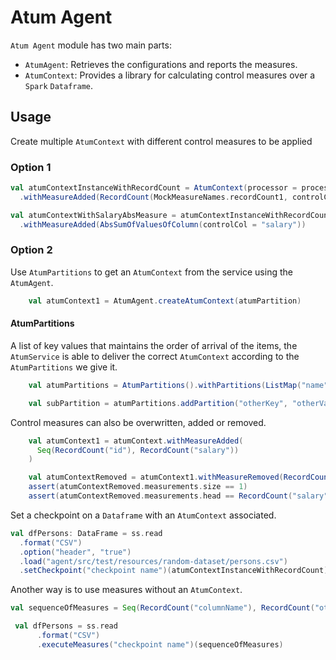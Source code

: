 # Atum Agent

`Atum Agent` module has two main parts:
* `AtumAgent`: Retrieves the configurations and reports the measures.
* `AtumContext`:  Provides a library for calculating control measures over a `Spark` `Dataframe`.


## Usage

Create multiple `AtumContext` with different control measures to be applied 

### Option 1
```scala
val atumContextInstanceWithRecordCount = AtumContext(processor = processor)
  .withMeasureAdded(RecordCount(MockMeasureNames.recordCount1, controlCol = "id"))

val atumContextWithSalaryAbsMeasure = atumContextInstanceWithRecordCount
  .withMeasureAdded(AbsSumOfValuesOfColumn(controlCol = "salary"))
```

### Option 2 
Use `AtumPartitions` to get an `AtumContext` from the service using the `AtumAgent`.
```scala
    val atumContext1 = AtumAgent.createAtumContext(atumPartition)
```

#### AtumPartitions
A list of key values that maintains the order of arrival of the items, the `AtumService` 
is able to deliver the correct `AtumContext` according to the `AtumPartitions` we give it. 
```scala
    val atumPartitions = AtumPartitions().withPartitions(ListMap("name" -> "partition-name", "country" -> "SA", "gender" -> "female" ))

    val subPartition = atumPartitions.addPartition("otherKey", "otherValue")
```

Control measures can also be overwritten, added or removed.

```scala
    val atumContext1 = atumContext.withMeasureAdded(
      Seq(RecordCount("id"), RecordCount("salary"))
    )

    val atumContextRemoved = atumContext1.withMeasureRemoved(RecordCount("id"))
    assert(atumContextRemoved.measurements.size == 1)
    assert(atumContextRemoved.measurements.head == RecordCount("salary"))
```

Set a checkpoint on a `Dataframe` with an `AtumContext` associated.
```scala
val dfPersons: DataFrame = ss.read
  .format("CSV")
  .option("header", "true")
  .load("agent/src/test/resources/random-dataset/persons.csv")
  .setCheckpoint("checkpoint name")(atumContextInstanceWithRecordCount)
```

Another way is to use measures without an `AtumContext`.
```scala
val sequenceOfMeasures = Seq(RecordCount("columnName"), RecordCount("other columnName"))

 val dfPersons = ss.read
      .format("CSV")
      .executeMeasures("checkpoint name")(sequenceOfMeasures)
```
